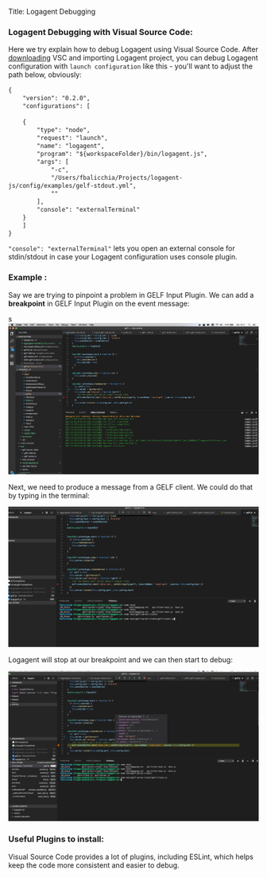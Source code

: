 Title: Logagent Debugging

### Logagent Debugging with Visual Source Code:

Here we try explain how to debug Logagent using Visual Source
Code. After [downloading](https://code.visualstudio.com/Download) VSC
and importing Logagent project, you can debug Logagent configuration
with `launch configuration` like this - you'll want to adjust the path
below, obviously:

```
{
    "version": "0.2.0",
    "configurations": [

    {
        "type": "node",
        "request": "launch",
        "name": "logagent",
        "program": "${workspaceFolder}/bin/logagent.js",
        "args": [
            "-c",
            "/Users/fbalicchia/Projects/logagent-js/config/examples/gelf-stdout.yml",
            ""
        ],
        "console": "externalTerminal"
    }
    ]
}

```
`"console": "externalTerminal"` lets you open an external console for stdin/stdout in case your Logagent configuration uses console plugin.

### Example :
Say we are trying to pinpoint a problem in GELF Input Plugin. We can add a **breakpoint** in GELF Input Plugin on the event message:

s![img1](./img/img1.png)

Next, we need to produce a message from a GELF client.  We could do that by typing in the terminal:

![img2](./img/img2.png)

Logagent will stop at our breakpoint and we can then start to debug:

![img3](./img/img3.png)

### Useful Plugins to install:

Visual Source Code provides a lot of plugins, including ESLint, which helps keep the code more consistent and easier to debug.
